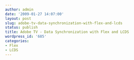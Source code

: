 ```yaml
---
author: admin
date: '2009-01-27 14:07:00'
layout: post
slug: adobe-tv-data-synchronization-with-flex-and-lcds
status: publish
title: Adobe TV - Data Synchronization with Flex and LCDS
wordpress_id: '685'
categories:
- Flex
- LCDS
---
```




